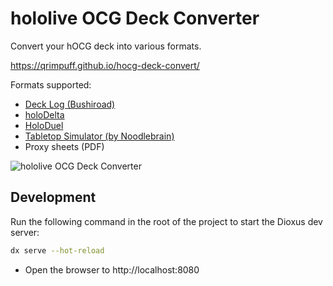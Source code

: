 # hololive OCG Deck Converter

Convert your hOCG deck into various formats.

https://qrimpuff.github.io/hocg-deck-convert/

<p></p>
Formats supported:

- [Deck Log (Bushiroad)](https://decklog-en.bushiroad.com/)
- [holoDelta](https://github.com/GabeJWJ/holoDelta)
- [HoloDuel](https://daktagames.itch.io/holoduel)
- [Tabletop Simulator (by Noodlebrain)](https://steamcommunity.com/sharedfiles/filedetails/?id=3302530285)
- Proxy sheets (PDF)

![hololive OCG Deck Converter](https://qrimpuff.github.io/hocg-deck-convert/image.png)

## Development

Run the following command in the root of the project to start the Dioxus dev server:

```bash
dx serve --hot-reload
```

- Open the browser to http://localhost:8080